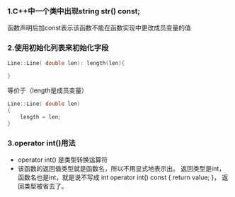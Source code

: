 ### 1.C++中一个类中出现string str() const;
函数声明后加const表示该函数不能在函数实现中更改成员变量的值

### 2.使用初始化列表来初始化字段
```c++
Line::Line( double len): length(len){
    
}
```
等价于（length是成员变量）
```c++
Line::Line( double len)
{
    length = len;
}
```
### 3.operator int()用法
* operator int() 是类型转换运算符
* 该函数的返回值类型就是函数名，所以不用显式地表示出。
  返回类型是int，函数名也是int，就是说不写成 int operator int() const { return value; }，
  返回类型被省去了。
